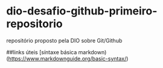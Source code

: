 # dio-desafio-github-primeiro-repositorio
repositório proposto pela DIO sobre Git/Github

##links úteis
[síntaxe básica markdown) (https://www.markdownguide.org/basic-syntax/)
